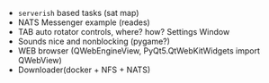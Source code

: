 

* `serverish` based tasks (sat map)
* NATS Messenger example (reades)
* TAB auto rotator controls, where? how? Settings Window
* Sounds nice and nonblocking (pygame?)
* WEB browser (QWebEngineView, PyQt5.QtWebKitWidgets import QWebView)
* Downloader(docker + NFS + NATS)
